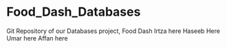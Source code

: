 # Food_Dash_Databases
Git Repository of our Databases project, Food Dash
Irtza here
Haseeb Here
Umar here
Affan here
